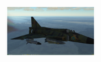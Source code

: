 <img src="https://github.com/pappavis/DCS.openbeta/blob/master/ScreenShots/2016_geen_VR/Screen_170901_213058.jpg?raw=true" width="40%" height="40%">
